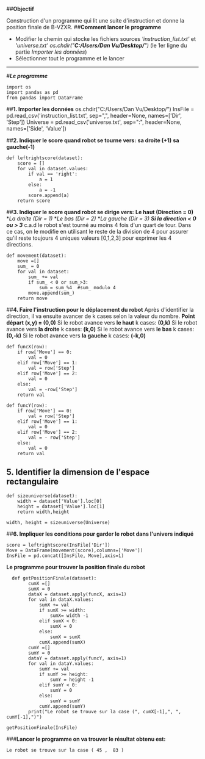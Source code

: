 ﻿
##**Objectif**

Construction d'un programme qui lit une suite d'instruction et donne la position finale de B-VZXR.
##**Comment lancer le programme**

 - Modifier le chemin qui stocke les fichiers sources *'instruction_list.txt'* et *'universe.txt'*
*os.chdir("**C:/Users/Dan Vu/Desktop/**")*  (le 1er ligne du partie *Importer les données*)
 - Sélectionner tout le programme et le lancer


----------
#***Le programme***

    import os
    import pandas as pd
    from pandas import DataFrame

##**1. Importer les données**
    os.chdir("C:/Users/Dan Vu/Desktop/")
    InsFile = pd.read_csv('instruction_list.txt', sep=",", header=None, names=['Dir', 'Step'])
    Universe = pd.read_csv('universe.txt', sep=":", header=None, names=['Side', 'Value'])


##**2. Indiquer le score quand robot se tourne vers:** 
**sa droite (+1)** 
**sa gauche(-1)**

    def leftrightscore(dataset):
        score = []
        for val in dataset.values:
            if val == 'right':
                a = 1
            else:
                a = -1
            score.append(a)
        return score

##**3. Indiquer le score quand robot se dirige vers:**
**Le haut (Direction = 0)**
**La droite (*Dir = 1)**
**Le bas (*Dir = 2)**
**La gauche (*Dir = 3)**
***Si la direction < 0 ou > 3*** c.a.d le robot s'est tourné au moins 4 fois d'un quart de tour. Dans ce cas, on le modifie en utilisant le reste de la division de 4 pour assurer qu'il reste toujours 4 uniques valeurs [0,1,2,3] pour exprimer les 4 directions.

    def movement(dataset):
        move =[]
        sum_ = 0
        for val in dataset:
            sum_ += val
            if sum_ < 0 or sum_>3:
                sum_= sum_%4  #sum_ modulo 4
            move.append(sum_)
        return move

##**4. Faire l'instruction pour le déplacement du robot**
Après d'identifier la direction, il va ensuite avancer de k cases selon la valeur du nombre.
**Point départ (x,y) = (0,0)**
Si le robot avance vers **le haut** k cases: **(0,k)**
Si le robot avance vers **la droite** k cases: **(k,0)**
Si le robot avance vers **le bas** k cases: **(0,-k)**
Si le robot avance vers **la gauche** k cases: **(-k,0)**

    def funcX(row):
        if row['Move'] == 0:
            val = 0
        elif row['Move'] == 1:
            val = row['Step']
        elif row['Move'] == 2:
            val = 0
        else:
            val = -row['Step']
        return val

    def funcY(row):
        if row['Move'] == 0:
            val = row['Step']
        elif row['Move'] == 1:
            val = 0
        elif row['Move'] == 2:
            val = - row['Step']
        else:
            val = 0
        return val

## **5. Identifier la dimension de l'espace rectangulaire**

    def sizeuniverse(dataset):
        width = dataset['Value'].loc[0]
        height = dataset['Value'].loc[1]
        return width,height
    
    width, height = sizeuniverse(Universe)

##**6. Impliquer les conditions pour garder le robot dans l'univers indiqué**

    score = leftrightscore(InsFile['Dir'])
    Move = DataFrame(movement(score),columns=['Move'])
    InsFile = pd.concat([InsFile, Move],axis=1)
**Le programme pour trouver la position finale du robot**
  

      def getPositionFinale(dataset):
            cumX =[]
            sumX = 0
            dataX = dataset.apply(funcX, axis=1)
            for val in dataX.values:
                sumX += val
                if sumX >= width:
                    sumX= width -1
                elif sumX < 0:
                    sumX = 0
                else:
                    sumX = sumX
                cumX.append(sumX)
            cumY =[]
            sumY = 0
            dataY = dataset.apply(funcY, axis=1)
            for val in dataY.values:
                sumY += val
                if sumY >= height:
                    sumY = height -1
                elif sumY < 0:
                    sumY = 0
                else:
                    sumY = sumY
                cumY.append(sumY)    
            print("Le robot se trouve sur la case (", cumX[-1],", ", cumY[-1],")")
    
    getPositionFinale(InsFile)


###**Lancer le programme on va trouver le résultat obtenu est:**

    Le robot se trouve sur la case ( 45 ,  83 )






